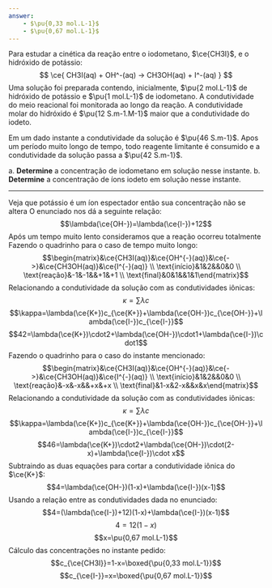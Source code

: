 ```yaml
---
answer:
    - $\pu{0,33 mol.L-1}$
    - $\pu{0,67 mol.L-1}$
---
```


Para estudar a cinética da reação entre o iodometano, $\ce{CH3I}$, e o hidróxido de potássio:
$$
    \ce{ CH3I(aq) + OH^-(aq) -> CH3OH(aq) + I^-(aq) }
$$
Uma solução foi preparada contendo, inicialmente, $\pu{2 mol.L-1}$ de hidróxido de potássio e $\pu{1 mol.L-1}$ de iodometano. A condutividade do meio reacional foi monitorada ao longo da reação. A condutividade molar do hidróxido é $\pu{12 S.m-1.M-1}$ maior que a condutividade do iodeto.

Em um dado instante a condutividade da solução é $\pu{46 S.m-1}$. Apos um período muito longo de tempo, todo reagente limitante é consumido e a condutividade da solução passa a $\pu{42 S.m-1}$.

a. **Determine** a concentração de iodometano em solução nesse instante.
b. **Determine** a concentração de íons iodeto em solução nesse instante.

---

Veja que potássio é um íon espectador então sua concentração não se altera
O enunciado nos dá a seguinte relação:
$$\lambda(\ce{OH-})=\lambda(\ce{I-})+12$$
Após um tempo muito lento consideramos que a reação ocorreu totalmente
Fazendo o quadrinho para o caso de tempo muito longo:
$$\begin{matrix}&\ce{CH3I(aq)}&\ce{OH^{-}(aq)}&\ce{->}&\ce{CH3OH(aq)}&\ce{I^{-}(aq)} \\ \text{início}&1&2&&0&0 \\ \text{reação}&-1&-1&&+1&+1 \\ \text{final}&0&1&&1&1\end{matrix}$$
Relacionando a condutividade da solução com as condutividades iônicas:
$$\kappa=\sum\limits \lambda c$$
$$\kappa=\lambda(\ce{K+})c_{\ce{K+}}+\lambda(\ce{OH-})c_{\ce{OH-}}+\lambda(\ce{I-})c_{\ce{I-}}$$
$$42=\lambda(\ce{K+})\cdot2+\lambda(\ce{OH-})\cdot1+\lambda(\ce{I-})\cdot1$$
Fazendo o quadrinho para o caso do instante mencionado:
$$\begin{matrix}&\ce{CH3I(aq)}&\ce{OH^{-}(aq)}&\ce{->}&\ce{CH3OH(aq)}&\ce{I^{-}(aq)} \\ \text{início}&1&2&&0&0 \\ \text{reação}&-x&-x&&+x&+x \\ \text{final}&1-x&2-x&&x&x\end{matrix}$$
Relacionando a condutividade da solução com as condutividades iônicas:
$$\kappa=\sum\limits \lambda c$$
$$\kappa=\lambda(\ce{K+})c_{\ce{K+}}+\lambda(\ce{OH-})c_{\ce{OH-}}+\lambda(\ce{I-})c_{\ce{I-}}$$
$$46=\lambda(\ce{K+})\cdot2+\lambda(\ce{OH-})\cdot(2-x)+\lambda(\ce{I-})\cdot x$$
Subtraindo as duas equações para cortar a condutividade iônica do $\ce{K+}$:
$$4=\lambda(\ce{OH-})(1-x)+\lambda(\ce{I-})(x-1)$$
Usando a relação entre as condutividades dada no enunciado:
$$4=(\lambda(\ce{I-})+12)(1-x)+\lambda(\ce{I-})(x-1)$$
$$4=12(1-x)$$
$$x=\pu{0,67 mol.L-1}$$
Cálculo das concentrações no instante pedido:
$$c_{\ce{CH3I}}=1-x=\boxed{\pu{0,33 mol.L-1}}$$
$$c_{\ce{I-}}=x=\boxed{\pu{0,67 mol.L-1}}$$
